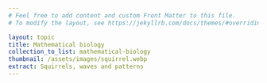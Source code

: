 ```yaml
---
# Feel free to add content and custom Front Matter to this file.
# To modify the layout, see https://jekyllrb.com/docs/themes/#overriding-theme-defaults

layout: topic
title: Mathematical biology
collection_to_list: mathematical-biology
thumbnail: /assets/images/squirrel.webp
extract: Squirrels, waves and patterns
---
```

